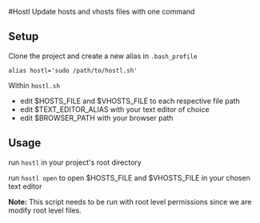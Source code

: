 #Hostl
Update hosts and vhosts files with one command

Setup
-----

Clone the project and create a new alias in `.bash_profile`

	alias hostl='sudo /path/to/hostl.sh'

Within `hostl.sh` 
* edit $HOSTS_FILE and $VHOSTS_FILE to each respective file path
* edit $TEXT_EDITOR_ALIAS with your text editor of choice
* edit $BROWSER_PATH with your browser path

Usage
-----

run `hostl` in your project's root directory

run `hostl open` to open $HOSTS_FILE and $VHOSTS_FILE in your chosen text editor

**Note:** This script needs to be run with root level permissions since we are modify root level files. 